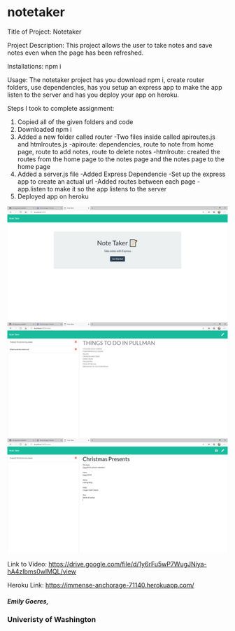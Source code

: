 # notetaker

Title of Project:
Notetaker

Project Description: This project allows the user to take notes and save notes even when the page has been refreshed.

Installations: npm i 

Usage: The notetaker project has you download npm i, create router folders, use dependencies, has you setup an express app to make the app listen to the server and has you deploy your app on heroku.


Steps I took to complete assignment:
1. Copied all of the given folders and code
2. Downloaded npm i
3. Added a new folder called router
    -Two files inside called apiroutes.js and htmlroutes.js
    -apiroute: dependencies, route to note from home page, route to add notes, route to delete notes 
    -htmlroute: created the routes from the home page to the notes page and the notes page to the home page
4. Added a server.js file
    -Added Express Dependencie
    -Set up the express app to create an actual url
    -Added routes between each page
    -app.listen to make it so the app listens to the server
5. Deployed app on heroku

![NoteTaker](https://github.com/emilygoeres/notetaker/blob/main/notetaker3.PNG)
![NoteTaker](https://github.com/emilygoeres/notetaker/blob/main/notetaker.PNG)
![NoteTaker](https://github.com/emilygoeres/notetaker/blob/main/notetaker1.PNG)


Link to Video: https://drive.google.com/file/d/1y6rFu5wP7WugJNiya-hA4zIbms0wlMQL/view


Heroku Link: https://immense-anchorage-71140.herokuapp.com/

##### Emily Goeres, 
### Univeristy of Washington
